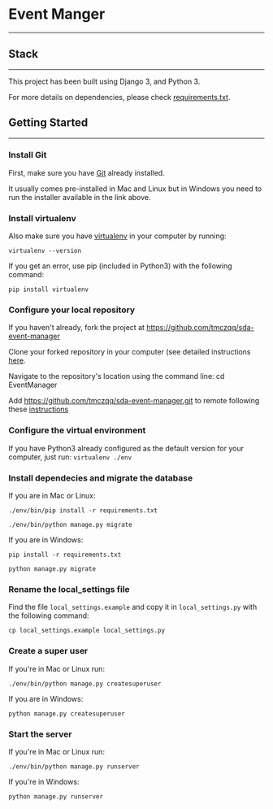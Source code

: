 # Event Manger
---
## Stack
---
This project has been built using Django 3, and Python 3.

For more details on dependencies, please check [requirements.txt](https://github.com/tmczqq/sda-event-manager/blob/main/requirements.txt).

## Getting Started
---
### Install Git
First, make sure you have [Git](https://git-scm.com/downloads) already installed.

It usually comes pre-installed in Mac and Linux but in Windows you need to run the installer available in the link above.

### Install virtualenv
Also make sure you have [virtualenv](https://virtualenv.pypa.io/en/latest/installation/) in your computer by running:

```
virtualenv --version
```
If you get an error, use pip (included in Python3) with the following command:

```
pip install virtualenv
```

### Configure your local repository
If you haven't already, fork the project at https://github.com/tmczqq/sda-event-manager

Clone your forked repository in your computer (see detailed instructions [here](https://docs.github.com/en/github/creating-cloning-and-archiving-repositories/cloning-a-repository).

Navigate to the repository's location using the command line: cd EventManager

Add https://github.com/tmczqq/sda-event-manager.git to remote following these [instructions](https://docs.github.com/en/github/collaborating-with-issues-and-pull-requests/configuring-a-remote-for-a-fork)

### Configure the virtual environment
If you have Python3 already configured as the default version for your computer, just run:
`virtualenv ./env`

### Install dependecies and migrate the database
If you are in Mac or Linux:
```
./env/bin/pip install -r requirements.txt
```
```
./env/bin/python manage.py migrate
```
If you are in Windows:
```
pip install -r requirements.txt
```
```
python manage.py migrate
```

### Rename the local_settings file
Find the file `local_settings.example` and copy it in `local_settings.py` with the following command:

```
cp local_settings.example local_settings.py
```

### Create a super user
If you're in Mac or Linux run:
```
./env/bin/python manage.py createsuperuser
```
If you are in Windows:
```
python manage.py createsuperuser
```

### Start the server
If you're in Mac or Linux run:
```
./env/bin/python manage.py runserver
```
If you're in Windows:
```
python manage.py runserver
```


